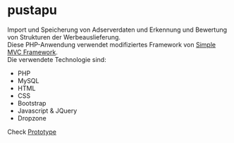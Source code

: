 # pustapu
Import und Speicherung von Adserverdaten und Erkennung und Bewertung von Strukturen der Werbeauslieferung.<br>
Diese PHP-Anwendung verwendet modifiziertes Framework von <a href="https://github.com/cescgie/Simple-MVC">Simple MVC Framework</a>.<br>
Die verwendete Technologie sind:<br>
<ul>
<li>PHP</li>
<li>MySQL</li>
<li>HTML</li>
<li>CSS</li>
<li>Bootstrap</li>
<li>Javascript & JQuery</li>
<li>Dropzone</li>
</ul>
Check <a href="http://meintest.tk/pustapu/" target="_blank">Prototype</a>

